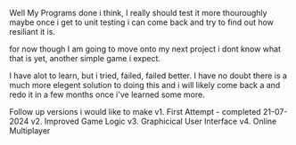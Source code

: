 Well My Programs done i think, I really should test it more thouroughly maybe once i get to unit testing i can come back and try to find out how resiliant it is. 

for now though I am going to move onto my next project i dont know what that is yet, another simple game i expect. 

I have alot to learn, but i tried, failed, failed better. I have no doubt there is a much more elegent solution to doing this and i will likely come back a and redo it in a few months once i've learned some more. 

Follow up versions i would like to make
v1. First Attempt - completed 21-07-2024
v2. Improved Game Logic
v3. Graphicical User Interface
v4. Online Multiplayer


